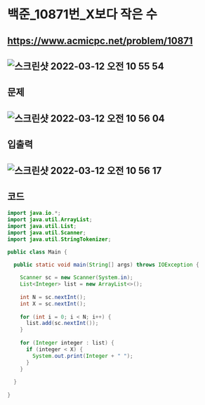 # 백준_10871번_X보다 작은 수
https://www.acmicpc.net/problem/10871
---
![스크린샷 2022-03-12 오전 10 55 54](https://user-images.githubusercontent.com/53985471/157999291-00cedb85-d4f5-483b-9857-3bea624d46ae.png)
---
## 문제
![스크린샷 2022-03-12 오전 10 56 04](https://user-images.githubusercontent.com/53985471/157999295-f6f4473e-ebf8-40cc-b30e-2ebb309a1ca2.png)
---
## 입출력
![스크린샷 2022-03-12 오전 10 56 17](https://user-images.githubusercontent.com/53985471/157999300-b4f0f160-33ec-4489-84ab-870f65d16c83.png)
---
## 코드
```java
import java.io.*;
import java.util.ArrayList;
import java.util.List;
import java.util.Scanner;
import java.util.StringTokenizer;

public class Main {

  public static void main(String[] args) throws IOException {
  
    Scanner sc = new Scanner(System.in);
    List<Integer> list = new ArrayList<>();
    
    int N = sc.nextInt();
    int X = sc.nextInt();
    
    for (int i = 0; i < N; i++) {
      list.add(sc.nextInt());
    }
    
    for (Integer integer : list) {
      if (integer < X) {
        System.out.print(Integer + " ");
      }
    }
  
  }
  
}

```
